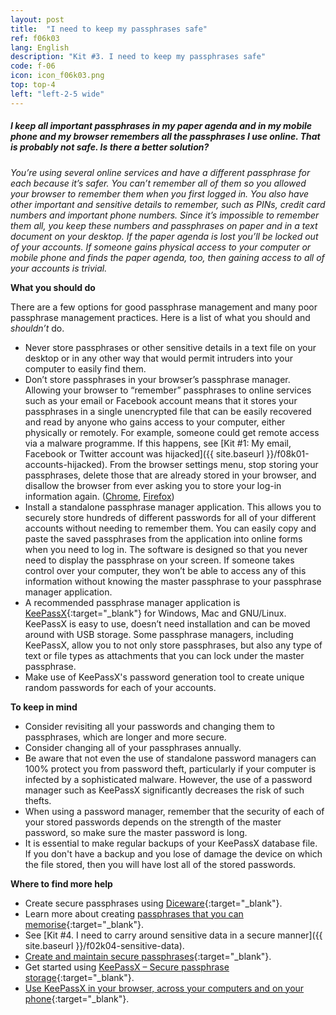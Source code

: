 ```yaml
---
layout: post
title:  "I need to keep my passphrases safe"
ref: f06k03
lang: English
description: "Kit #3. I need to keep my passphrases safe"
code: f-06
icon: icon_f06k03.png
top: top-4
left: "left-2-5 wide"
---
```


##### I keep all important passphrases in my paper agenda and in my mobile phone and my browser remembers all the passphrases I use online. That is probably not safe. Is there a better solution?

*You’re using several online services and have a different passphrase for each because it’s safer. You can’t remember all of them so you allowed your browser to remember them when you first logged in. You also have other important and sensitive details to remember, such as PINs, credit card numbers and important phone numbers. Since it’s impossible to remember them all, you keep these numbers and passphrases on paper and in a text document on your desktop. If the paper agenda is lost you’ll be locked out of your accounts. If someone gains physical access to your computer or mobile phone and finds the paper agenda, too, then gaining access to all of your accounts is trivial.*

**What you should do**

There are a few options for good passphrase management and many poor passphrase management practices. Here is a list of what you should and *shouldn’t* do.

+ Never store passphrases or other sensitive details in a text file on your desktop or in any other way that would permit intruders into your computer to easily find them.
+ Don’t store passphrases in your browser’s passphrase manager. Allowing your browser to “remember” passphrases to online services such as your email or Facebook account means that it stores your passphrases in a single unencrypted file that can be easily recovered and read by anyone who gains access to your computer, either physically or remotely. For example, someone could get remote access via a malware programme. If this happens, see [Kit #1: My email, Facebook or Twitter account was hijacked]({{ site.baseurl }}/f08k01-accounts-hijacked). From the browser settings menu, stop storing your passphrases, delete those that are already stored in your browser, and disallow the browser from ever asking you to store your log-in information again. ([Chrome](https://support.google.com/chrome/answer/95606), [Firefox](https://support.mozilla.org/t5/Protect-your-privacy/Password-Manager-Remember-delete-change-and-import-saved/ta-p/1380154#w_viewing-and-deleting-passwords))
+ Install a standalone passphrase manager application. This allows you to securely store hundreds of different passwords for all of your different accounts without needing to remember them. You can easily copy and paste the saved passphrases from the application into online forms when you need to log in. The software is designed so that you never need to display the passphrase on your screen. If someone takes control over your computer, they won’t be able to access any of this information without knowing the master passphrase to your passphrase manager application.
+ A recommended passphrase manager application is [KeePassX](https://ssd.eff.org/en/module/how-use-keepassx){:target="_blank"} for Windows, Mac and GNU/Linux. KeePassX is easy to use, doesn’t need installation and can be moved around with USB storage. Some passphrase managers, including KeePassX, allow you to not only store passphrases, but also any type of text or file types as attachments that you can lock under the master passphrase.
+ Make use of KeePassX's password generation tool to create unique random passwords for each of your accounts.

**To keep in mind**

+ Consider revisiting all your passwords and changing them to passphrases, which are longer and more secure.
+ Consider changing all of your passphrases annually.
+ Be aware that not even the use of standalone password managers can 100% protect you from password theft, particularly if your computer is infected by a sophisticated malware. However, the use of a password manager such as KeePassX significantly decreases the risk of such thefts.
+ When using a password manager, remember that the security of each of your stored passwords depends on the strength of the master password, so make sure the master password is long.
+ It is essential to make regular backups of your KeePassX database file. If you don't have a backup and you lose of damage the device on which the file stored, then you will have lost all of the stored passwords.

**Where to find more help**

+ Create secure passphrases using [Diceware](https://ssd.eff.org/en/module/animated-overview-how-make-super-secure-password-using-dice){:target="_blank"}.
+ Learn more about creating [passphrases that you can memorise](https://firstlook.org/theintercept/2015/03/26/passphrases-can-memorize-attackers-cant-guess/){:target="_blank"}.
+ See [Kit #4. I need to carry around sensitive data in a secure manner]({{ site.baseurl }}/f02k04-sensitive-data).
+ [Create and maintain secure passphrases](https://securityinabox.org/en/guide/passwords/){:target="_blank"}.
+ Get started using [KeePassX – Secure passphrase storage](https://ssd.eff.org/en/module/how-use-keepassx){:target="_blank"}.
+ [Use KeePassX in your browser, across your computers and on your phone](http://www.howtogeek.com/165882/how-to-use-keepass-in-your-browser-across-your-computers-and-on-your-phone/){:target="_blank"}.
